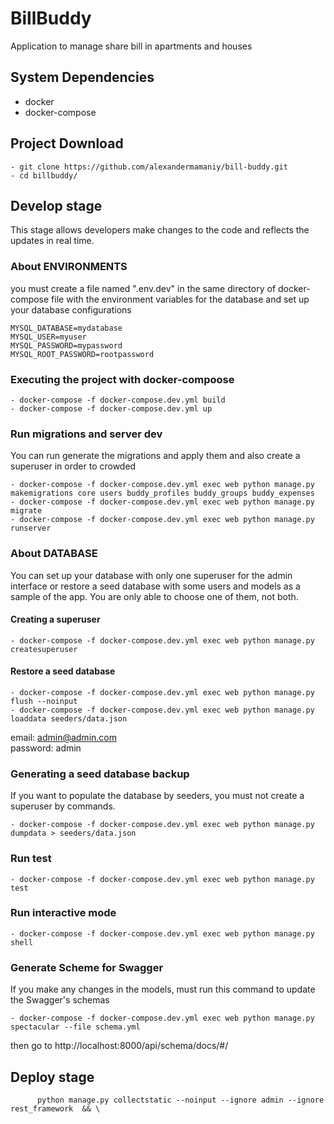 # BillBuddy
Application to manage share bill in apartments and houses

## System Dependencies
- docker
- docker-compose

## Project Download
```
- git clone https://github.com/alexandermamaniy/bill-buddy.git
- cd billbuddy/
```

## Develop stage
This stage allows developers make changes to the code and reflects the updates in real time.

### About ENVIRONMENTS
you must create a file named ".env.dev" in the same directory of docker-compose file with the environment variables for the database and set up your database configurations

```
MYSQL_DATABASE=mydatabase
MYSQL_USER=myuser
MYSQL_PASSWORD=mypassword
MYSQL_ROOT_PASSWORD=rootpassword
```

### Executing the project with docker-compoose 
```
- docker-compose -f docker-compose.dev.yml build
- docker-compose -f docker-compose.dev.yml up
```

### Run migrations and server dev
You can run generate the migrations and apply them and also create a superuser in order to crowded
```
- docker-compose -f docker-compose.dev.yml exec web python manage.py makemigrations core users buddy_profiles buddy_groups buddy_expenses
- docker-compose -f docker-compose.dev.yml exec web python manage.py migrate
- docker-compose -f docker-compose.dev.yml exec web python manage.py runserver
```

### About DATABASE
You can set up your database with only one superuser for the admin interface or restore a seed database with some users and models as a sample of the app.
You are only able to choose one of them, not both.

#### Creating a superuser
```
- docker-compose -f docker-compose.dev.yml exec web python manage.py createsuperuser
```

#### Restore a seed database
```
- docker-compose -f docker-compose.dev.yml exec web python manage.py flush --noinput
- docker-compose -f docker-compose.dev.yml exec web python manage.py loaddata seeders/data.json
```
email: admin@admin.com \
password: admin

### Generating a seed database backup
If you want to populate the database by seeders, you must not create a superuser by commands.  
```
- docker-compose -f docker-compose.dev.yml exec web python manage.py dumpdata > seeders/data.json
```

### Run test
```
- docker-compose -f docker-compose.dev.yml exec web python manage.py test
```
### Run interactive mode
```
- docker-compose -f docker-compose.dev.yml exec web python manage.py shell
```
### Generate Scheme for Swagger
If you make any changes in the models, must run this command to update the Swagger's schemas  
```
- docker-compose -f docker-compose.dev.yml exec web python manage.py spectacular --file schema.yml 
```
then go to http://localhost:8000/api/schema/docs/#/


## Deploy stage


          python manage.py collectstatic --noinput --ignore admin --ignore rest_framework  && \